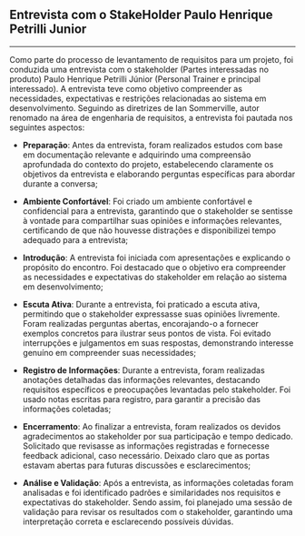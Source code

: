 ## Entrevista com o StakeHolder Paulo Henrique Petrilli Junior

___

Como parte do processo de levantamento de requisitos para um projeto, foi conduzida uma entrevista com o stakeholder (Partes interessadas no produto) Paulo Henrique Petrilli Júnior (Personal Trainer e principal interessado). A entrevista teve como objetivo compreender as necessidades, expectativas e restrições relacionadas ao sistema em desenvolvimento. Seguindo as diretrizes de Ian Sommerville, autor renomado na área de engenharia de requisitos, a entrevista foi pautada nos seguintes aspectos:

+	**Preparação**: Antes da entrevista, foram realizados estudos com base em documentação relevante e adquirindo uma compreensão aprofundada do contexto do projeto, estabelecendo claramente os objetivos da entrevista e elaborando perguntas específicas para abordar durante a conversa;

+	**Ambiente Confortável**: Foi criado um ambiente confortável e confidencial para a entrevista, garantindo que o stakeholder se sentisse à vontade para compartilhar suas opiniões e informações relevantes, certificando de que não houvesse distrações e disponibilizei tempo adequado para a entrevista;

+	**Introdução**: A entrevista foi iniciada com apresentações e explicando o propósito do encontro. Foi destacado que o objetivo era compreender as necessidades e expectativas do stakeholder em relação ao sistema em desenvolvimento;

+	**Escuta Ativa**: Durante a entrevista, foi praticado a escuta ativa, permitindo que o stakeholder expressasse suas opiniões livremente. Foram realizadas perguntas abertas, encorajando-o a fornecer exemplos concretos para ilustrar seus pontos de vista. Foi evitado interrupções e julgamentos em suas respostas, demonstrando interesse genuíno em compreender suas necessidades;

+	**Registro de Informações**: Durante a entrevista, foram realizadas anotações detalhadas das informações relevantes, destacando requisitos específicos e preocupações levantadas pelo stakeholder. Foi usado notas escritas para registro, para garantir a precisão das informações coletadas;

+	**Encerramento**: Ao finalizar a entrevista, foram realizados os devidos agradecimentos ao stakeholder por sua participação e tempo dedicado. Solicitado que revisasse as informações registradas e fornecesse feedback adicional, caso necessário. Deixado claro que as portas estavam abertas para futuras discussões e esclarecimentos;

+	**Análise e Validação**: Após a entrevista, as informações coletadas foram analisadas e foi identificado padrões e similaridades nos requisitos e expectativas do stakeholder. Sendo assim, foi planejado uma sessão de validação para revisar os resultados com o stakeholder, garantindo uma interpretação correta e esclarecendo possíveis dúvidas.
